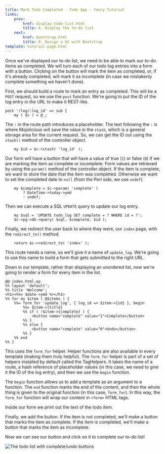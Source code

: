 ```yaml
---
title: Mark Todo Completed - Todo App - Yancy Tutorial
links:
    prev:
        href: display-todo-list.html
        title: 6. Display the to-do list
    next:
        href: bootstrap.html
        title: 8. Design a UI with Bootstrap
template: tutorial-page.html
---
```


Once we've displayed our to-do list, we need to be able to mark our
to-do items as completed. We will turn each of our todo log entries into
a form with a button. Clicking on the button will mark the item as
completed, or, if it's already completed, will mark it as incomplete (in
case we mistakenly complete something we haven't done).

First, we should build a route to mark an entry as completed. This will
be a `POST` request, so we use the `post` function. We're going to put
the ID of the log entry in the URL to make it REST-like.

    post '/log/:log_id' => sub {
        my ( $c ) = @_;

The `:` in the route path introduces a placeholder. The text following
the `:` is where Mojolicious will save the value in the `stash`, which
is a general storage area for the current request. So, we can get the ID
out using the `stash()` method of the controller object.

        my $id = $c->stash( 'log_id' );

Our form will have a button that will have a value of true (`1`) or
false (`0`) if we are marking the item as complete or incomplete. Form
values are retrieved by using the `param()` method of the controller
object. If the item is complete, we want to store the date that the item
was completed. Otherwise we want to set the completed date to `null`
(from the Perl side, we use `undef`).

        my $complete = $c->param( 'complete' )
            ? DateTime->today->ymd
            : undef;

Then we can execute a SQL `UPDATE` query to update our log entry.

        my $sql = 'UPDATE todo_log SET complete = ? WHERE id = ?';
        $c->pg->db->query( $sql, $complete, $id );

Finally, we redirect the user back to where they were, our `index` page,
with the `redirect_to()` method.

        return $c->redirect_to( 'index' );

This route needs a name, so we'll give it a name of `update_log`. We're
going to use this name to build a form that gets submitted to the right
URL.

Down in our template, rather than displaying an unordered list, now
we're going to render a form for every item in the list.

    @@ index.html.ep
    %% layout 'default';
    %% title 'Welcome';
    <h1><%%= $date->ymd %></h1>
    %% for my $item ( @$items ) {
        %%= form_for 'update_log', { log_id => $item->{id} }, begin
            %%= $item->{title}
            %% if ( !$item->{complete} ) {
                <button name="complete" value="1">Complete</button>
            %% }
            %% else {
                <button name="complete" value="0">Undo</button>
            %% }
        %% end
    %% }

This uses the `form_for` helper. Helper functions are also available in
every template (making them truly helpful). The `form_for` helper is
part of a set of helpers installed by default called the TagHelpers. It
takes the name of a route, a hash reference of placeholder values (in
this case, we need to give it the ID of the log entry), and then we use
the `begin` function.

The `begin` function allows us to add a template as an argument to
a function. The `end` function marks the end of the content, and then
the whole thing is given to the original function (in this case,
`form_for`). In this way, the `form_for` function will wrap our content
in `<form>` HTML tags.

Inside our form we print out the text of the todo item.

Finally, we add the button. If the item is not completed, we'll make
a button that marks the item as complete. If the item is completed,
we'll make a button that marks the item as incomplete.

Now we can see our button and click on it to complete our to-do list!

![The todo list with complete/undo
buttons](mark-todo-completed.png)

